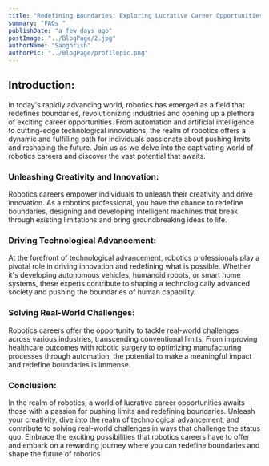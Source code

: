 ```yaml
---
title: "Redefining Boundaries: Exploring Lucrative Career Opportunities in Robotics"
summary: "FAQs "
publishDate: "a few days ago"
postImage: "../BlogPage/2.jpg"
authorName: "Sanghrish"
authorPic: "../BlogPage/profilepic.png"
---
```


## Introduction:

In today's rapidly advancing world, robotics has emerged as a field that redefines boundaries, revolutionizing industries and opening up a plethora of exciting career opportunities. From automation and artificial intelligence to cutting-edge technological innovations, the realm of robotics offers a dynamic and fulfilling path for individuals passionate about pushing limits and reshaping the future. Join us as we delve into the captivating world of robotics careers and discover the vast potential that awaits.

### Unleashing Creativity and Innovation:

Robotics careers empower individuals to unleash their creativity and drive innovation. As a robotics professional, you have the chance to redefine boundaries, designing and developing intelligent machines that break through existing limitations and bring groundbreaking ideas to life.

### Driving Technological Advancement:

At the forefront of technological advancement, robotics professionals play a pivotal role in driving innovation and redefining what is possible. Whether it's developing autonomous vehicles, humanoid robots, or smart home systems, these experts contribute to shaping a technologically advanced society and pushing the boundaries of human capability.

### Solving Real-World Challenges:

Robotics careers offer the opportunity to tackle real-world challenges across various industries, transcending conventional limits. From improving healthcare outcomes with robotic surgery to optimizing manufacturing processes through automation, the potential to make a meaningful impact and redefine boundaries is immense.

### Conclusion:

In the realm of robotics, a world of lucrative career opportunities awaits those with a passion for pushing limits and redefining boundaries. Unleash your creativity, dive into the realm of technological advancement, and contribute to solving real-world challenges in ways that challenge the status quo. Embrace the exciting possibilities that robotics careers have to offer and embark on a rewarding journey where you can redefine boundaries and shape the future of robotics.
